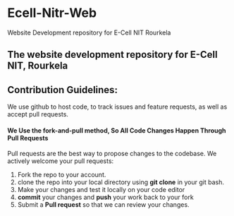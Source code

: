# Ecell-Nitr-Web
Website Development repository for E-Cell NIT Rourkela

## **The website development repository for E-Cell NIT, Rourkela**

## **Contribution Guidelines:**

We use github to host code, to track issues and feature requests, as well as accept pull requests.

#### We Use the fork-and-pull method, So All Code Changes Happen Through Pull Requests
Pull requests are the best way to propose changes to the codebase. We actively welcome your pull requests:
1. Fork the repo to your account.
2. clone the repo into your local directory using **git clone** in your git bash.
3. Make your changes and test it locally on your code editor
4. **commit** your changes and **push** your work back to your fork
5. Submit a **Pull request** so that we can review your changes.
